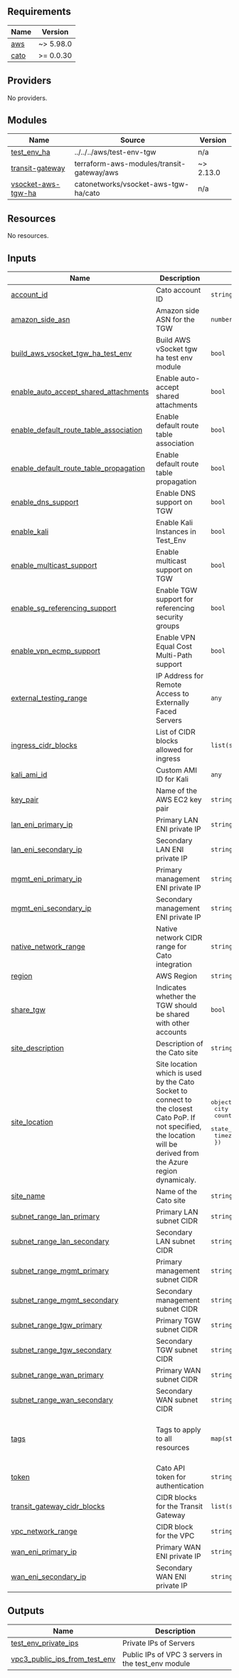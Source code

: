 <!-- BEGIN_TF_DOCS -->
## Requirements

| Name | Version |
|------|---------|
| <a name="requirement_aws"></a> [aws](#requirement\_aws) | ~> 5.98.0 |
| <a name="requirement_cato"></a> [cato](#requirement\_cato) | >= 0.0.30 |

## Providers

No providers.

## Modules

| Name | Source | Version |
|------|--------|---------|
| <a name="module_test_env_ha"></a> [test\_env\_ha](#module\_test\_env\_ha) | ../../../aws/test-env-tgw | n/a |
| <a name="module_transit-gateway"></a> [transit-gateway](#module\_transit-gateway) | terraform-aws-modules/transit-gateway/aws | ~> 2.13.0 |
| <a name="module_vsocket-aws-tgw-ha"></a> [vsocket-aws-tgw-ha](#module\_vsocket-aws-tgw-ha) | catonetworks/vsocket-aws-tgw-ha/cato | n/a |

## Resources

No resources.

## Inputs

| Name | Description | Type | Default | Required |
|------|-------------|------|---------|:--------:|
| <a name="input_account_id"></a> [account\_id](#input\_account\_id) | Cato account ID | `string` | n/a | yes |
| <a name="input_amazon_side_asn"></a> [amazon\_side\_asn](#input\_amazon\_side\_asn) | Amazon side ASN for the TGW | `number` | `null` | no |
| <a name="input_build_aws_vsocket_tgw_ha_test_env"></a> [build\_aws\_vsocket\_tgw\_ha\_test\_env](#input\_build\_aws\_vsocket\_tgw\_ha\_test\_env) | Build AWS vSocket tgw ha test env module | `bool` | n/a | yes |
| <a name="input_enable_auto_accept_shared_attachments"></a> [enable\_auto\_accept\_shared\_attachments](#input\_enable\_auto\_accept\_shared\_attachments) | Enable auto-accept shared attachments | `bool` | `null` | no |
| <a name="input_enable_default_route_table_association"></a> [enable\_default\_route\_table\_association](#input\_enable\_default\_route\_table\_association) | Enable default route table association | `bool` | `null` | no |
| <a name="input_enable_default_route_table_propagation"></a> [enable\_default\_route\_table\_propagation](#input\_enable\_default\_route\_table\_propagation) | Enable default route table propagation | `bool` | `null` | no |
| <a name="input_enable_dns_support"></a> [enable\_dns\_support](#input\_enable\_dns\_support) | Enable DNS support on TGW | `bool` | `null` | no |
| <a name="input_enable_kali"></a> [enable\_kali](#input\_enable\_kali) | Enable Kali Instances in Test\_Env | `bool` | `false` | no |
| <a name="input_enable_multicast_support"></a> [enable\_multicast\_support](#input\_enable\_multicast\_support) | Enable multicast support on TGW | `bool` | `null` | no |
| <a name="input_enable_sg_referencing_support"></a> [enable\_sg\_referencing\_support](#input\_enable\_sg\_referencing\_support) | Enable TGW support for referencing security groups | `bool` | `null` | no |
| <a name="input_enable_vpn_ecmp_support"></a> [enable\_vpn\_ecmp\_support](#input\_enable\_vpn\_ecmp\_support) | Enable VPN Equal Cost Multi-Path support | `bool` | `null` | no |
| <a name="input_external_testing_range"></a> [external\_testing\_range](#input\_external\_testing\_range) | IP Address for Remote Access to Externally Faced Servers | `any` | `null` | no |
| <a name="input_ingress_cidr_blocks"></a> [ingress\_cidr\_blocks](#input\_ingress\_cidr\_blocks) | List of CIDR blocks allowed for ingress | `list(string)` | <pre>[<br/>  "0.0.0.0/0"<br/>]</pre> | no |
| <a name="input_kali_ami_id"></a> [kali\_ami\_id](#input\_kali\_ami\_id) | Custom AMI ID for Kali | `any` | `null` | no |
| <a name="input_key_pair"></a> [key\_pair](#input\_key\_pair) | Name of the AWS EC2 key pair | `string` | n/a | yes |
| <a name="input_lan_eni_primary_ip"></a> [lan\_eni\_primary\_ip](#input\_lan\_eni\_primary\_ip) | Primary LAN ENI private IP | `string` | `null` | no |
| <a name="input_lan_eni_secondary_ip"></a> [lan\_eni\_secondary\_ip](#input\_lan\_eni\_secondary\_ip) | Secondary LAN ENI private IP | `string` | `null` | no |
| <a name="input_mgmt_eni_primary_ip"></a> [mgmt\_eni\_primary\_ip](#input\_mgmt\_eni\_primary\_ip) | Primary management ENI private IP | `string` | `null` | no |
| <a name="input_mgmt_eni_secondary_ip"></a> [mgmt\_eni\_secondary\_ip](#input\_mgmt\_eni\_secondary\_ip) | Secondary management ENI private IP | `string` | `null` | no |
| <a name="input_native_network_range"></a> [native\_network\_range](#input\_native\_network\_range) | Native network CIDR range for Cato integration | `string` | `"10.6.0.0/16"` | no |
| <a name="input_region"></a> [region](#input\_region) | AWS Region | `string` | n/a | yes |
| <a name="input_share_tgw"></a> [share\_tgw](#input\_share\_tgw) | Indicates whether the TGW should be shared with other accounts | `bool` | `null` | no |
| <a name="input_site_description"></a> [site\_description](#input\_site\_description) | Description of the Cato site | `string` | `"AWS Cato vSocket TGW HA Site"` | no |
| <a name="input_site_location"></a> [site\_location](#input\_site\_location) | Site location which is used by the Cato Socket to connect to the closest Cato PoP. If not specified, the location will be derived from the Azure region dynamicaly. | <pre>object({<br/>    city         = string<br/>    country_code = string<br/>    state_code   = string<br/>    timezone     = string<br/>  })</pre> | <pre>{<br/>  "city": null,<br/>  "country_code": null,<br/>  "state_code": null,<br/>  "timezone": null<br/>}</pre> | no |
| <a name="input_site_name"></a> [site\_name](#input\_site\_name) | Name of the Cato site | `string` | `"AWS-Cato-vSocket-TGW-HA-Site"` | no |
| <a name="input_subnet_range_lan_primary"></a> [subnet\_range\_lan\_primary](#input\_subnet\_range\_lan\_primary) | Primary LAN subnet CIDR | `string` | `null` | no |
| <a name="input_subnet_range_lan_secondary"></a> [subnet\_range\_lan\_secondary](#input\_subnet\_range\_lan\_secondary) | Secondary LAN subnet CIDR | `string` | `null` | no |
| <a name="input_subnet_range_mgmt_primary"></a> [subnet\_range\_mgmt\_primary](#input\_subnet\_range\_mgmt\_primary) | Primary management subnet CIDR | `string` | `null` | no |
| <a name="input_subnet_range_mgmt_secondary"></a> [subnet\_range\_mgmt\_secondary](#input\_subnet\_range\_mgmt\_secondary) | Secondary management subnet CIDR | `string` | `null` | no |
| <a name="input_subnet_range_tgw_primary"></a> [subnet\_range\_tgw\_primary](#input\_subnet\_range\_tgw\_primary) | Primary TGW subnet CIDR | `string` | `null` | no |
| <a name="input_subnet_range_tgw_secondary"></a> [subnet\_range\_tgw\_secondary](#input\_subnet\_range\_tgw\_secondary) | Secondary TGW subnet CIDR | `string` | `null` | no |
| <a name="input_subnet_range_wan_primary"></a> [subnet\_range\_wan\_primary](#input\_subnet\_range\_wan\_primary) | Primary WAN subnet CIDR | `string` | `null` | no |
| <a name="input_subnet_range_wan_secondary"></a> [subnet\_range\_wan\_secondary](#input\_subnet\_range\_wan\_secondary) | Secondary WAN subnet CIDR | `string` | `null` | no |
| <a name="input_tags"></a> [tags](#input\_tags) | Tags to apply to all resources | `map(string)` | <pre>{<br/>  "built_with": "terraform",<br/>  "cato_site_type": "AWS-Cato-vSocket-TGW-HA-Site",<br/>  "git_repo": "https://github.com/catonetworks/terraform-example-usage"<br/>}</pre> | no |
| <a name="input_token"></a> [token](#input\_token) | Cato API token for authentication | `string` | n/a | yes |
| <a name="input_transit_gateway_cidr_blocks"></a> [transit\_gateway\_cidr\_blocks](#input\_transit\_gateway\_cidr\_blocks) | CIDR blocks for the Transit Gateway | `list(string)` | `null` | no |
| <a name="input_vpc_network_range"></a> [vpc\_network\_range](#input\_vpc\_network\_range) | CIDR block for the VPC | `string` | `"10.6.0.0/24"` | no |
| <a name="input_wan_eni_primary_ip"></a> [wan\_eni\_primary\_ip](#input\_wan\_eni\_primary\_ip) | Primary WAN ENI private IP | `string` | `null` | no |
| <a name="input_wan_eni_secondary_ip"></a> [wan\_eni\_secondary\_ip](#input\_wan\_eni\_secondary\_ip) | Secondary WAN ENI private IP | `string` | `null` | no |

## Outputs

| Name | Description |
|------|-------------|
| <a name="output_test_env_private_ips"></a> [test\_env\_private\_ips](#output\_test\_env\_private\_ips) | Private IPs of Servers |
| <a name="output_vpc3_public_ips_from_test_env"></a> [vpc3\_public\_ips\_from\_test\_env](#output\_vpc3\_public\_ips\_from\_test\_env) | Public IPs of VPC 3 servers in the test\_env module |
<!-- END_TF_DOCS -->